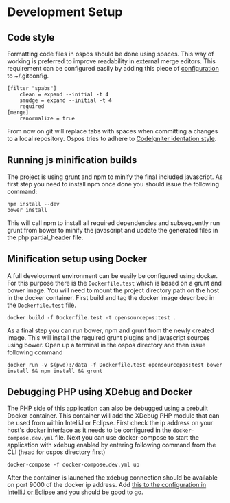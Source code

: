 # Development Setup
## Code style
Formatting code files in ospos should be done using spaces. This way of working is preferred to improve readability in external merge editors. This requirement can be configured easily by adding this piece of [configuration](https://gist.github.com/eevee/6721177) to ~/.gitconfig.
    
    [filter "spabs"]
        clean = expand --initial -t 4
        smudge = expand --initial -t 4
        required
    [merge]
        renormalize = true

From now on git will replace tabs with spaces when committing a changes to a local repository. Ospos tries to adhere to [CodeIgniter identation style](https://github.com/jekkos/opensourcepos/issues/389).

## Running js minification builds
The project is using grunt and npm to minify the final included javascript.
As first step you need to install npm once done you should issue the following command:

    npm install --dev
    bower install

This will call npm to install all required dependencies and subsequently run grunt from bower to minify the javascript and update the generated files in the php partial_header file. 

## Minification setup using Docker
A full development environment can be easily be configured using docker. For this purpose there is the `Dockerfile.test` which is based on a grunt and bower image. You will need to mount the project directory path on the host in the docker container. First build and tag the docker image described in the `Dockerfile.test` file.

`docker build -f Dockerfile.test -t opensourcepos:test .`

As a final step you can run bower, npm and grunt from the newly created image. This will install the required grunt plugins and javascript sources using bower. Open up a terminal in the ospos directory and then issue following command

`docker run -v $(pwd):/data -f Dockerfile.test opensourcepos:test bower install && npm install && grunt`

## Debugging PHP using XDebug and Docker
The PHP side of this application can also be debugged using a prebuilt Docker container. This container will add the XDebug PHP module that can be used from within IntelliJ or Eclipse. First check the ip address on your host's docker interface as it needs to be configured in the `docker-compose.dev.yml` file. Next you can use docker-compose to start the application with xdebug enabled by entering following command from the CLI (head for ospos directory first)

`docker-compose -f docker-compose.dev.yml up`

After the container is launched the xdebug connection should be available on port 9000 of the docker ip address. Add [this to the configuration in IntelliJ or Eclipse](https://gist.github.com/chadrien/c90927ec2d160ffea9c4) and you should be good to go.

